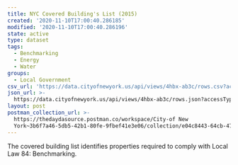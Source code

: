 ```yaml
---
title: NYC Covered Building's List (2015)
created: '2020-11-10T17:00:40.286185'
modified: '2020-11-10T17:00:40.286196'
state: active
type: dataset
tags:
  - Benchmarking
  - Energy
  - Water
groups:
  - Local Government
csv_url: 'https://data.cityofnewyork.us/api/views/4hbx-ab3c/rows.csv?accessType=DOWNLOAD'
json_url: >-
  https://data.cityofnewyork.us/api/views/4hbx-ab3c/rows.json?accessType=DOWNLOAD
layout: post
postman_collection_url: >-
  https://thedaydasource.postman.co/workspace/City-of New
  York~3b6f7a46-5db5-42b1-80fe-9fbef41e3e06/collection/e04c8443-64cb-47c1-99d1-49caa03cc87e
---
```

The covered building list identifies properties required to comply with Local Law 84: Benchmarking.
